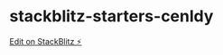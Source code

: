 # stackblitz-starters-cenldy

[Edit on StackBlitz ⚡️](https://stackblitz.com/edit/stackblitz-starters-cenldy)